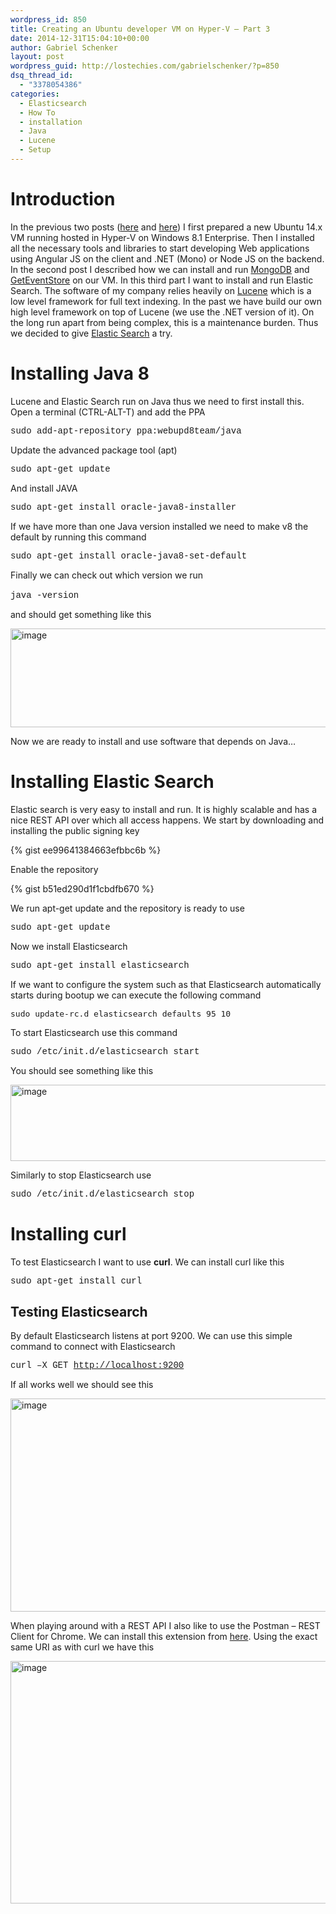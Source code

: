 ```yaml
---
wordpress_id: 850
title: Creating an Ubuntu developer VM on Hyper-V – Part 3
date: 2014-12-31T15:04:10+00:00
author: Gabriel Schenker
layout: post
wordpress_guid: http://lostechies.com/gabrielschenker/?p=850
dsq_thread_id:
  - "3378054386"
categories:
  - Elasticsearch
  - How To
  - installation
  - Java
  - Lucene
  - Setup
---
```

# Introduction

In the previous two posts ([here](http://lostechies.com/gabrielschenker/2014/12/29/creating-an-ubuntu-developer-vm-on-hyper-v/) and [here](http://lostechies.com/gabrielschenker/2014/12/30/creating-an-ubuntu-developer-vm-on-hyper-v-part-2/)) I first prepared a new Ubuntu 14.x VM running hosted in Hyper-V on Windows 8.1 Enterprise. Then I installed all the necessary tools and libraries to start developing Web applications using Angular JS on the client and .NET (Mono) or Node JS on the backend. In the second post I described how we can install and run [MongoDB](http://www.mongodb.org/) and [GetEventStore](http://geteventstore.com/) on our VM. In this third part I want to install and run Elastic Search. The software of my company relies heavily on [Lucene](http://lucene.apache.org/) which is a low level framework for full text indexing. In the past we have build our own high level framework on top of Lucene (we use the .NET version of it). On the long run apart from being complex, this is a maintenance burden. Thus we decided to give [Elastic Search](http://www.elasticsearch.org/) a try.

# Installing Java 8

Lucene and Elastic Search run on Java thus we need to first install this. Open a terminal (CTRL-ALT-T) and add the PPA

<font face="courier new">sudo add-apt-repository ppa:webupd8team/java</font>

Update the advanced package tool (apt)

<font face="courier new">sudo apt-get update</font>

And install JAVA

<font face="courier new">sudo apt-get install oracle-java8-installer</font>

If we have more than one Java version installed we need to make v8 the default by running this command

<font face="courier new">sudo apt-get install oracle-java8-set-default</font>

Finally we can check out which version we run

<font face="courier new">java -version</font>&nbsp;

and should get something like this

[<img style="border-top: 0px;border-right: 0px;border-bottom: 0px;border-left: 0px" border="0" alt="image" src="http://lostechies.com/content/gabrielschenker/uploads/2014/12/image_thumb6.png" width="598" height="158" />](http://lostechies.com/content/gabrielschenker/uploads/2014/12/image6.png)

Now we are ready to install and use software that depends on Java…

# Installing Elastic Search

Elastic search is very easy to install and run. It is highly scalable and has a nice REST API over which all access happens. We start by downloading and installing the public signing key

{% gist ee99641384663efbbc6b %}

Enable the repository

{% gist b51ed290d1f1cbdfb670 %}

We run apt-get update and the repository is ready to use

<font face="courier new">sudo apt-get update</font>

Now we install Elasticsearch 

<font face="courier new">sudo apt-get install elasticsearch</font>

If we want to configure the system such as that Elasticsearch automatically starts during bootup we can execute the following command

<pre><font size="3">sudo update-rc.d elasticsearch defaults 95 10</font></pre>

To start Elasticsearch use this command

<font face="courier new">sudo /etc/init.d/elasticsearch start</font>

You should see something like this

[<img style="border-top: 0px;border-right: 0px;border-bottom: 0px;border-left: 0px" border="0" alt="image" src="http://lostechies.com/content/gabrielschenker/uploads/2014/12/image_thumb7.png" width="733" height="122" />](http://lostechies.com/content/gabrielschenker/uploads/2014/12/image7.png) 

Similarly to stop Elasticsearch use

<font face="courier new">sudo /etc/init.d/elasticsearch stop</font>

# Installing curl

To test Elasticsearch I want to use **curl**. We can install curl like this

<font face="courier new">sudo apt-get install curl</font>

## Testing Elasticsearch

By default Elasticsearch listens at port 9200. We can use this simple command to connect with Elasticsearch

<font face="courier new">curl –X GET </font>[<font face="courier new">http://localhost:9200</font>](http://localhost:9200)

If all works well we should see this

[<img style="border-top: 0px;border-right: 0px;border-bottom: 0px;border-left: 0px" border="0" alt="image" src="http://lostechies.com/content/gabrielschenker/uploads/2014/12/image_thumb8.png" width="637" height="341" />](http://lostechies.com/content/gabrielschenker/uploads/2014/12/image8.png)

When playing around with a REST API I also like to use the Postman – REST Client for Chrome. We can install this extension from [here](https://chrome.google.com/webstore/detail/postman-rest-client/fdmmgilgnpjigdojojpjoooidkmcomcm?hl=en). Using the exact same URI as with curl we have this

[<img style="border-top: 0px;border-right: 0px;border-bottom: 0px;border-left: 0px" border="0" alt="image" src="http://lostechies.com/content/gabrielschenker/uploads/2014/12/image_thumb9.png" width="586" height="388" />](http://lostechies.com/content/gabrielschenker/uploads/2014/12/image9.png)